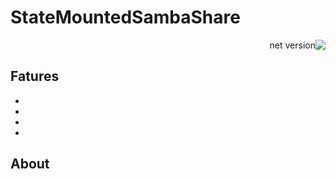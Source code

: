 # StateMountedSambaShare
<div dir="rtl">

![net version](https://img.shields.io/badge/.NET%20Core-3.1-blue)
</div>

## Fatures 
- 
- 
- 
- 

## About 


